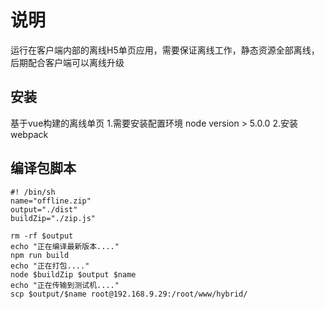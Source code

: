 # 说明
运行在客户端内部的离线H5单页应用，需要保证离线工作，静态资源全部离线，后期配合客户端可以离线升级

## 安装
基于vue构建的离线单页
1.需要安装配置环境 node version > 5.0.0
2.安装webpack

## 编译包脚本

    #! /bin/sh
    name="offline.zip"
    output="./dist"
    buildZip="./zip.js"

    rm -rf $output
    echo "正在编译最新版本...."
    npm run build
    echo "正在打包...."
    node $buildZip $output $name
    echo "正在传输到测试机...."
    scp $output/$name root@192.168.9.29:/root/www/hybrid/
